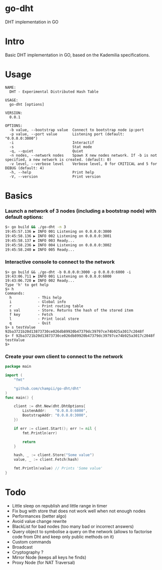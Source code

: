 # go-dht
DHT implementation in GO

# Intro

Basic DHT implementation in GO, based on the Kademilia specifications.

# Usage

```
NAME:
  DHT - Experimental Distributed Hash Table

USAGE:
  go-dht [options]

VERSION:
  0.0.1

OPTIONS:
  -b value, --bootstrap value  Connect to bootstrap node ip:port
  -p value, --port value       Listening port (default: "0.0.0.0:3000")
  -i                           Interactif
  -s                           Stat mode
  -q, --quiet                  Quiet
  -n nodes, --network nodes    Spawn X new nodes network. If -b is not specified, a new network is created. (default: 0)
  -v level, --verbose level    Verbose level, 0 for CRITICAL and 5 for DEBUG (default: 4)
  -h, --help                   Print help
  -V, --version                Print version

```

# Basics

### Launch a network of 3 nodes (including a bootstrap node) with default options:

```bash
$> go build && ./go-dht -n 3
19:45:57.136 ▶ INFO 001 Listening on 0.0.0.0:3000
19:45:58.136 ▶ INFO 002 Listening on 0.0.0.0:3001
19:45:58.137 ▶ INFO 003 Ready...
19:45:58.236 ▶ INFO 004 Listening on 0.0.0.0:3002
19:45:58.240 ▶ INFO 005 Ready...

```

### Interactive console to connect to the network

```
$> go build && ./go-dht -b 0.0.0.0:3000 -p 0.0.0.0:6000 -i
19:43:06.711 ▶ INFO 001 Listening on 0.0.0.0:6000
19:43:06.720 ▶ INFO 002 Ready...
Type 'h' to get help
$> h
Commands:
  h            - This help
  i            - Global info
  r            - Print routing table
  s val        - Store. Returns the hash of the stored item
  f key        - Fetch
  l            - Print local store
  q            - Quit
$> s testValue
92ba3721b20d13873730ce026db89920b47379dc39797ce74b925a3017c2048f
$> f 92ba3721b20d13873730ce026db89920b47379dc39797ce74b925a3017c2048f
testValue
$>
```

### Create your own client to connect to the network

```go
package main

import (
	"fmt"

	"github.com/champii/go-dht/dht"
)
func main() {

	client := dht.New(dht.DhtOptions{
		ListenAddr:    "0.0.0.0:6000",
		BootstrapAddr: "0.0.0.0:3000",
	})

	if err := client.Start(); err != nil {
		fmt.Println(err)

		return
	}

	hash, _ := client.Store("Some value")
	value, _ := client.Fetch(hash)

	fmt.Println(value) // Prints 'Some value'
}
```

# Todo

- Little sleep on republish and little range in timer
- Fix bug with store that does not work well when not enough nodes
- Performances (better algo)
- Avoid value change rewrite
- BlackList for bad nodes (too many bad or incorrect answers)
- Query object to symbolise a query on the network (allows to factorise code from Dht and keep only public methods on it)
- Custom commands
- Broadcast
- Cryptography ?
- Mirror Node (keeps all keys he finds)
- Proxy Node (for NAT Traversal)
